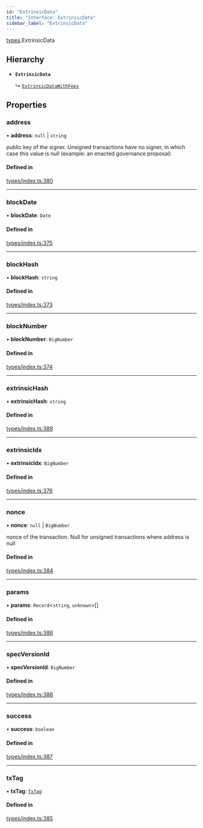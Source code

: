 ```yaml
---
id: "ExtrinsicData"
title: "Interface: ExtrinsicData"
sidebar_label: "ExtrinsicData"
---
```


[types](../../../modules/Types/Types.md).ExtrinsicData

## Hierarchy

- **`ExtrinsicData`**

  ↳ [`ExtrinsicDataWithFees`](../ExtrinsicDataWithFees/ExtrinsicDataWithFees.md)

## Properties

### address

• **address**: ``null`` \| `string`

public key of the signer. Unsigned transactions have no signer, in which case this value is null (example: an enacted governance proposal)

#### Defined in

[types/index.ts:380](https://github.com/PolymeshAssociation/polymesh-sdk/blob/adcc38781/src/types/index.ts#L380)

___

### blockDate

• **blockDate**: `Date`

#### Defined in

[types/index.ts:375](https://github.com/PolymeshAssociation/polymesh-sdk/blob/adcc38781/src/types/index.ts#L375)

___

### blockHash

• **blockHash**: `string`

#### Defined in

[types/index.ts:373](https://github.com/PolymeshAssociation/polymesh-sdk/blob/adcc38781/src/types/index.ts#L373)

___

### blockNumber

• **blockNumber**: `BigNumber`

#### Defined in

[types/index.ts:374](https://github.com/PolymeshAssociation/polymesh-sdk/blob/adcc38781/src/types/index.ts#L374)

___

### extrinsicHash

• **extrinsicHash**: `string`

#### Defined in

[types/index.ts:389](https://github.com/PolymeshAssociation/polymesh-sdk/blob/adcc38781/src/types/index.ts#L389)

___

### extrinsicIdx

• **extrinsicIdx**: `BigNumber`

#### Defined in

[types/index.ts:376](https://github.com/PolymeshAssociation/polymesh-sdk/blob/adcc38781/src/types/index.ts#L376)

___

### nonce

• **nonce**: ``null`` \| `BigNumber`

nonce of the transaction. Null for unsigned transactions where address is null

#### Defined in

[types/index.ts:384](https://github.com/PolymeshAssociation/polymesh-sdk/blob/adcc38781/src/types/index.ts#L384)

___

### params

• **params**: `Record`\<`string`, `unknown`\>[]

#### Defined in

[types/index.ts:386](https://github.com/PolymeshAssociation/polymesh-sdk/blob/adcc38781/src/types/index.ts#L386)

___

### specVersionId

• **specVersionId**: `BigNumber`

#### Defined in

[types/index.ts:388](https://github.com/PolymeshAssociation/polymesh-sdk/blob/adcc38781/src/types/index.ts#L388)

___

### success

• **success**: `boolean`

#### Defined in

[types/index.ts:387](https://github.com/PolymeshAssociation/polymesh-sdk/blob/adcc38781/src/types/index.ts#L387)

___

### txTag

• **txTag**: [`TxTag`](../../../modules/Generated/Types/Types.md#txtag)

#### Defined in

[types/index.ts:385](https://github.com/PolymeshAssociation/polymesh-sdk/blob/adcc38781/src/types/index.ts#L385)
